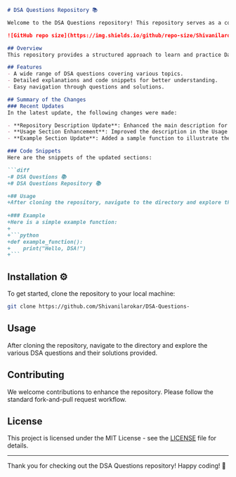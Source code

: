 ```markdown
# DSA Questions Repository 📚

Welcome to the DSA Questions repository! This repository serves as a comprehensive resource for Data Structures and Algorithms (DSA) practice. It contains a collection of DSA questions along with their solutions, designed to enhance your coding skills. Each question includes detailed explanations and code snippets to help you understand the concepts better.

![GitHub repo size](https://img.shields.io/github/repo-size/Shivanilarokar/DSA-Questions-) ![License](https://img.shields.io/badge/license-MIT-blue.svg)

## Overview
This repository provides a structured approach to learn and practice Data Structures and Algorithms. It includes a variety of questions that cover essential topics in DSA.

## Features
- A wide range of DSA questions covering various topics.
- Detailed explanations and code snippets for better understanding.
- Easy navigation through questions and solutions.

## Summary of the Changes
### Recent Updates
In the latest update, the following changes were made:

- **Repository Description Update**: Enhanced the main description for better clarity.
- **Usage Section Enhancement**: Improved the description in the Usage section to provide better guidance on navigating the repository.
- **Example Section Update**: Added a sample function to illustrate the coding style used in the repository.

### Code Snippets
Here are the snippets of the updated sections:

```diff
-# DSA Questions 📚
+# DSA Questions Repository 📚

+## Usage
+After cloning the repository, navigate to the directory and explore the various DSA questions and their solutions provided.
 
+### Example
+Here is a simple example function:
+
+```python
+def example_function():
+    print("Hello, DSA!")
+```
```

## Installation ⚙️
To get started, clone the repository to your local machine:

```bash
git clone https://github.com/Shivanilarokar/DSA-Questions-
```

## Usage
After cloning the repository, navigate to the directory and explore the various DSA questions and their solutions provided.

## Contributing
We welcome contributions to enhance the repository. Please follow the standard fork-and-pull request workflow.

## License
This project is licensed under the MIT License - see the [LICENSE](LICENSE) file for details.

---

Thank you for checking out the DSA Questions repository! Happy coding! 🚀
```